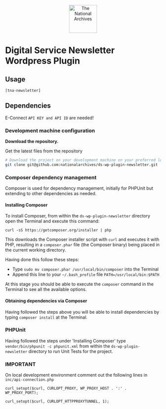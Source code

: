 
<p align="center">
  <a href="https://www.nationalarchives.gov.uk">
    <img style="display:inline-block;" alt="The National Archives"  src="https://user-images.githubusercontent.com/5245264/63532708-28b47680-c503-11e9-92fa-b2a87ce8ba56.png" width="90" />
  </a>  
</p>

# Digital Service Newsletter Wordpress Plugin
## Usage

```[tna-newsletter]```

## Dependencies
E-Connect ```API KEY and API ID``` are needed!

### Development machine configuration

**Download the repository.**

  Get the latest files from the repository

  ```sh
  # Download the project on your development machine on your preferred location
  git clone git@github.com:nationalarchives/ds-wp-plugin-newsletter.git
  ```
### Composer dependency management

Composer is used for dependency management, initially for PHPUnit but extending to other dependencies as needed. 

#### Installing Composer

To install Composer, from within the ```ds-wp-plugin-newsletter``` directory open the Terminal and execute this command: 

```curl -sS https://getcomposer.org/installer | php```

This downloads the Composer installer script with ```curl``` and executes it with PHP, resulting in a ```composer.phar``` file (the Composer binary) being placed in the current working directory. 

Having done this follow these steps:

* Type ```sudo mv composer.phar /usr/local/bin/composer``` into the Terminal
* Append this line to your ```~/.bash_profile``` file ```PATH=/usr/local/bin:$PATH```

At this stage you should be able to execute the ```composer``` command in the Terminal to see all the available options.

#### Obtaining dependencies via Composer

Having followed the steps above you will be able to install dependencies by typing ```composer install``` at the Terminal.

### PHPUnit

Having followed the steps under 'Installing Composer' type ```vendor/bin/phpunit -c phpunit.xml``` from within the ```ds-wp-plugin-newsletter``` directory to run Unit Tests for the project.

### IMPORTANT

On local development environment comment out the following lines in ```inc/api-connection.php```

```curl_setopt($curl, CURLOPT_PROXY, WP_PROXY_HOST . ':' . WP_PROXY_PORT);```

```curl_setopt($curl, CURLOPT_HTTPPROXYTUNNEL, 1);```
